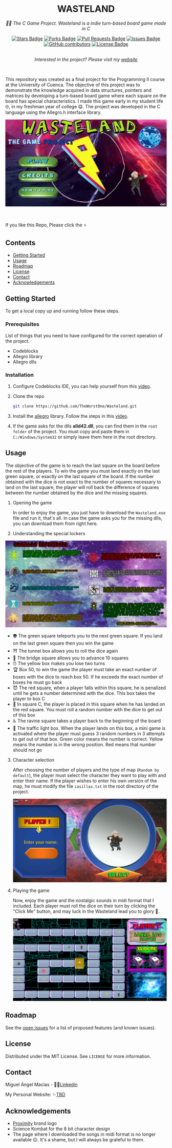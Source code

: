<h1 align="center">WASTELAND</h1>
<p align="center"><i>👾🎶 The C Game Project. Wasteland is a indie turn-based board game made in C</i></p>
<div align="center">
  <a href="https://github.com/TheWorstOne/Wasteland/stargazers"><img src="https://img.shields.io/github/stars/TheWorstOne/Wasteland" alt="Stars Badge"/></a>
<a href="https://github.com/TheWorstOne/Wasteland/network/members"><img src="https://img.shields.io/github/forks/TheWorstOne/Wasteland" alt="Forks Badge"/></a>
<a href="https://github.com/TheWorstOne/Wasteland/pulls"><img src="https://img.shields.io/github/issues-pr/TheWorstOne/Wasteland" alt="Pull Requests Badge"/></a>
<a href="https://github.com/TheWorstOne/Wasteland/issues"><img src="https://img.shields.io/github/issues/TheWorstOne/Wasteland" alt="Issues Badge"/></a>
<a href="https://github.com/TheWorstOne/Wasteland/graphs/contributors"><img alt="GitHub contributors" src="https://img.shields.io/github/contributors/TheWorstOne/Wasteland?color=2b9348"></a>
<a href="https://github.com/TheWorstOne/Wasteland/blob/master/LICENSE"><img src="https://img.shields.io/github/license/TheWorstOne/Wasteland?color=2b9348" alt="License Badge"/></a>
</div>
<br>
<p align="center"><i>Interested in the project? Please visit my <a href="https://github.com/TheWorstOne/">website</a></i></p>
<br>

<!-- ABOUT THE PROJECT -->
This repository was created as a final project for the Programming II course at the University of Cuenca. The objective of this project was to demonstrate the knowledge acquired in data structures, pointers and matrices by developing a turn-based board game where each square on the board has special characteristics. I made this game early in my student life 🤓, in my freshman year of college 😋. The project was developed in the C language using the Allegro.h interface library.

<p align="center">
    <img src="assets/wastelandlogin.png" alt="Logo" width="" height="">
</p>

<br>

If you like this Repo, Please click the :star:

<!-- TABLE OF CONTENTS -->
## Contents
  - [Getting Started](#getting-started)
  - [Usage](#usage)
  - [Roadmap](#roadmap)
  - [License](#license)
  - [Contact](#contact)
  - [Acknowledgements](#acknowledgements)

  <!-- GETTING STARTED -->
## Getting Started

To get a local copy up and running follow these steps.

### Prerequisites

List of things that you need to have configured for the correct operation of the project.
* Codeblocks
* Allegro library
* Allegro dlls

### Installation

1. Configure Codeblocks IDE, you can help yourself from this [video](https://www.youtube.com/watch?v=pbTY5-LuuJU).
2. Clone the repo
   ```sh
   git clone https://github.com/TheWorstOne/Wasteland.git
   ```
3. Install the [allegro](http://www.mediafire.com/file/b19dbger797rixs/Allegro_en_CodeBlocks.rar/file) library. Follow the steps in this [video](https://www.youtube.com/watch?v=pbTY5-LuuJU).

4. If the game asks for the dlls __alld42.dll__, you can find them in the `root folder` of the project. You must copy and paste them in `C:/Windows/System32` or simply leave them here in the root directory.

<!-- USAGE EXAMPLES -->
## Usage

The objective of the game is to reach the last square on the board before the rest of the players. To win the game you must land exactly on the last green square, or exactly on the last square of the board. If the number obtained with the dice is not exact to the number of squares necessary to land on the last square, the player will roll back the difference of squares between the number obtained by the dice and the missing squares.

1. Opening the game

    In order to enjoy the game, you just have to download the `Wasteland.exe` file and run it, that's all. In case the game asks you for the missing dlls, you can download them from right here.

2. Understanding the special lockers

<p align="center">
    <img src="assets/squares.png" alt="Logo" width="" height="">
</p>

   - 👽 The green square teleports you to the next green square. If you land on the last green square then you win the game
   - ⛩ The tunnel box allows you to roll the dice again
   - 🌉 The bridge square allows you to advance 10 squares
   - ⏰ The yellow box makes you lose two turns
   - 🏆 Box 50, to win the game the player must take an exact number of boxes with the dice to reach box 50. If he exceeds the exact number of boxes he must go back
   - 😈 The red square, when a player falls within this square, he is penalized until he gets a number determined with the dice. This box takes the player to box C
   - 🤡 In square C, the player is placed in this square when he has landed on the red square. You must roll a random number with the dice to get out of this box
   - ♿ The ravine square takes a player back to the beginning of the board
   - 🚦 The traffic light box. When the player lands on this box, a mini game is activated where the player must guess 3 random numbers in 3 attempts to get out of that box. Green color means the number is correct. Yellow means the number is in the wrong position. Red means that number should not go

3. Character selection

    After choosing the number of players and the type of map (`Random by default`), the player must select the character they want to play with and enter their name. If the player wishes to enter his own version of the map, he must modify the file `casillas.txt` in the root directory of the project.
   
    <p align="center">
        <img src="assets/selectplayer.png" alt="Logo" width="" height="">
    </p>

4. Playing the game
   
    Now, enjoy the game and the nostalgic sounds in midi format that I included. Each player must roll the dice on their turn by clicking the "Click Me" button, and may luck in the Wasteland lead you to glory 👊.

    <p align="center">
        <img src="assets/board.png" alt="Logo" width="" height="">
    </p>


<!-- ROADMAP -->
## Roadmap

See the [open issues](https://github.com/TheWorstOne/Wasteland/issues) for a list of proposed features (and known issues).


<!-- LICENSE -->
## License

Distributed under the MIT License. See `LICENSE` for more information.



<!-- CONTACT -->
## Contact

Miguel Ángel Macías - 👨‍💻[Linkedin](https://www.linkedin.com/in/mangelladev/)

My Personal Website: ✨[TBD](https://github.com/TheWorstOne/)


<!-- ACKNOWLEDGEMENTS -->
## Acknowledgements
* [Proximity](https://www.youtube.com/channel/UC3ifTl5zKiCAhHIBQYcaTeg) brand logo
* Science Kombat for the 8 bit character design
* The page where I downloaded the songs in midi format is no longer available 😔. It's a shame, but I will always be grateful to them.


